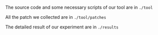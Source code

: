 The source code and some necessary scripts of our tool are in `./tool`

All the patch we collected are in `./tool/patches`

The detailed result of our experiment are in `./results`
